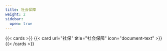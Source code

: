 ```yaml
---
title: 社会保障
weight: 2
sidebar:
  open: true
---
```


{{< cards >}}
  {{< card url="社保" title="社会保障" icon="document-text" >}}
{{< /cards >}}
